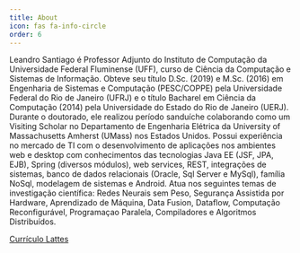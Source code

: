 ```yaml
---
title: About
icon: fas fa-info-circle
order: 6
---
```


[//]: <> (<!-->> Add Markdown syntax content to file `_tabs/about.md`{: .filepath } and it will show up on this page.)


Leandro Santiago é Professor Adjunto do Instituto de Computação da Universidade Federal Fluminense (UFF), curso de Ciência da Computação e Sistemas de Informação. Obteve seu título D.Sc. (2019) e M.Sc. (2016) em Engenharia de Sistemas e Computação (PESC/COPPE) pela Universidade Federal do Rio de Janeiro (UFRJ) e o título Bacharel em Ciência da Computação (2014) pela Universidade do Estado do Rio de Janeiro (UERJ). Durante o doutorado, ele realizou período sanduíche colaborando como um Visiting Scholar no Departamento de Engenharia Elétrica da University of Massachusetts Amherst (UMass) nos Estados Unidos. Possui experiência no mercado de TI com o desenvolvimento de aplicações nos ambientes web e desktop com conhecimentos das tecnologias Java EE (JSF, JPA, EJB), Spring (diversos módulos), web services, REST, integrações de sistemas, banco de dados relacionais (Oracle, Sql Server e MySql), família NoSql, modelagem de sistemas e Android. Atua nos seguintes temas de investigação científica: Redes Neurais sem Peso, Segurança Assistida por Hardware, Aprendizado de Máquina, Data Fusion, Dataflow, Computação Reconfigurável, Programaçao Paralela, Compiladores e Algoritmos Distribuídos.

 [Currículo Lattes](http://lattes.cnpq.br/6358983442870515)